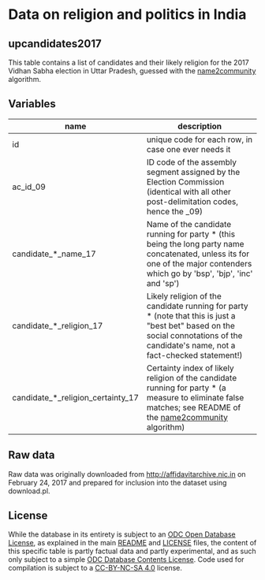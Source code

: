 # Data on religion and politics in India 

## upcandidates2017

This table contains a list of candidates and their likely religion for the 2017 Vidhan Sabha election in Uttar Pradesh, guessed with the [name2community](https://github.com/raphael-susewind/name2community) algorithm.

## Variables

name | description
--- | ---
id | unique code for each row, in case one ever needs it
ac_id_09 | ID code of the assembly segment assigned by the Election Commission (identical with all other post-delimitation codes, hence the _09)
candidate_*_name_17 | Name of the candidate running for party * (this being the long party name concatenated, unless its for one of the major contenders which go by 'bsp', 'bjp', 'inc' and 'sp')
candidate_*_religion_17 | Likely religion of the candidate running for party * (note that this is just a "best bet" based on the social connotations of the candidate's name, not a fact-checked statement!)
candidate_*_religion_certainty_17 | Certainty index of likely religion of the candidate running for party * (a measure to eliminate false matches; see README of the  [name2community](https://github.com/raphael-susewind/name2community) algorithm)

## Raw data

Raw data was originally downloaded from http://affidavitarchive.nic.in on February 24, 2017 and prepared for inclusion into the dataset using download.pl.

## License

While the database in its entirety is subject to an [ODC Open Database License](http://opendatacommons.org/licenses/odbl/), as explained in the main [README](https://github.com/raphael-susewind/india-religion-politics/blob/master/README.md) and [LICENSE](https://github.com/raphael-susewind/india-religion-politics/blob/master/LICENSE.md) files, the content of this specific table is partly factual data and partly experimental, and as such only subject to a simple [ODC Database Contents License](http://opendatacommons.org/licenses/dbcl/). Code used for compilation is subject to a [CC-BY-NC-SA 4.0](https://creativecommons.org/licenses/by-nc-sa/4.0/) license.
